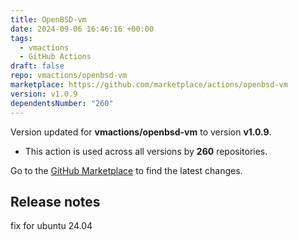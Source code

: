 ```yaml
---
title: OpenBSD-vm
date: 2024-09-06 16:46:16 +00:00
tags:
  - vmactions
  - GitHub Actions
draft: false
repo: vmactions/openbsd-vm
marketplace: https://github.com/marketplace/actions/openbsd-vm
version: v1.0.9
dependentsNumber: "260"
---
```



Version updated for **vmactions/openbsd-vm** to version **v1.0.9**.
- This action is used across all versions by **260** repositories.

Go to the [GitHub Marketplace](https://github.com/marketplace/actions/openbsd-vm) to find the latest changes.

## Release notes

fix for ubuntu 24.04

